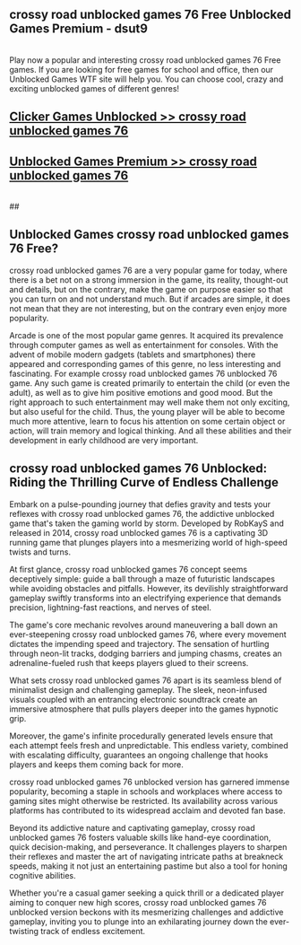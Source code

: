 ## crossy road unblocked games 76 Free Unblocked Games Premium - dsut9 <br>
<br>
Play now a popular and interesting crossy road unblocked games 76 Free games. If you are looking for free games for school and office, then our Unblocked Games WTF site will help you. You can choose cool, crazy and exciting unblocked games of different genres!


##  [Clicker Games Unblocked >> crossy road unblocked games 76](http://freeplayer.one?title=crossy_road_unblocked_games_76&ref=05)

##  [Unblocked Games Premium >> crossy road unblocked games 76](http://freeplayer.one?title=crossy_road_unblocked_games_76&ref=05)
  <br>
  ##



## Unblocked Games crossy road unblocked games 76 Free?

crossy road unblocked games 76 are a very popular game for today, where there is a bet not on a strong immersion in the game, its reality, thought-out and details, but on the contrary, make the game on purpose easier so that you can turn on and not understand much. But if arcades are simple, it does not mean that they are not interesting, but on the contrary even enjoy more popularity.

Arcade is one of the most popular game genres. It acquired its prevalence through computer games as well as entertainment for consoles. With the advent of mobile modern gadgets (tablets and smartphones) there appeared and corresponding games of this genre, no less interesting and fascinating. For example crossy road unblocked games 76 unblocked 76 game. Any such game is created primarily to entertain the child (or even the adult), as well as to give him positive emotions and good mood. But the right approach to such entertainment may well make them not only exciting, but also useful for the child. Thus, the young player will be able to become much more attentive, learn to focus his attention on some certain object or action, will train memory and logical thinking. And all these abilities and their development in early childhood are very important.

##  crossy road unblocked games 76 Unblocked: Riding the Thrilling Curve of Endless Challenge

Embark on a pulse-pounding journey that defies gravity and tests your reflexes with crossy road unblocked games 76, the addictive unblocked game that's taken the gaming world by storm. Developed by RobKayS and released in 2014, crossy road unblocked games 76 is a captivating 3D running game that plunges players into a mesmerizing world of high-speed twists and turns.

At first glance, crossy road unblocked games 76 concept seems deceptively simple: guide a ball through a maze of futuristic landscapes while avoiding obstacles and pitfalls. However, its devilishly straightforward gameplay swiftly transforms into an electrifying experience that demands precision, lightning-fast reactions, and nerves of steel.

The game's core mechanic revolves around maneuvering a ball down an ever-steepening crossy road unblocked games 76, where every movement dictates the impending speed and trajectory. The sensation of hurtling through neon-lit tracks, dodging barriers and jumping chasms, creates an adrenaline-fueled rush that keeps players glued to their screens.

What sets crossy road unblocked games 76 apart is its seamless blend of minimalist design and challenging gameplay. The sleek, neon-infused visuals coupled with an entrancing electronic soundtrack create an immersive atmosphere that pulls players deeper into the games hypnotic grip.

Moreover, the game's infinite procedurally generated levels ensure that each attempt feels fresh and unpredictable. This endless variety, combined with escalating difficulty, guarantees an ongoing challenge that hooks players and keeps them coming back for more.

crossy road unblocked games 76 unblocked version has garnered immense popularity, becoming a staple in schools and workplaces where access to gaming sites might otherwise be restricted. Its availability across various platforms has contributed to its widespread acclaim and devoted fan base.

Beyond its addictive nature and captivating gameplay, crossy road unblocked games 76 fosters valuable skills like hand-eye coordination, quick decision-making, and perseverance. It challenges players to sharpen their reflexes and master the art of navigating intricate paths at breakneck speeds, making it not just an entertaining pastime but also a tool for honing cognitive abilities.

Whether you're a casual gamer seeking a quick thrill or a dedicated player aiming to conquer new high scores, crossy road unblocked games 76 unblocked version beckons with its mesmerizing challenges and addictive gameplay, inviting you to plunge into an exhilarating journey down the ever-twisting track of endless excitement.